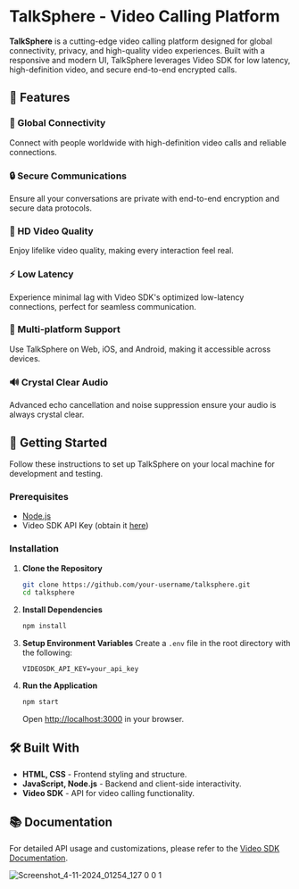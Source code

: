 
# TalkSphere - Video Calling Platform


**TalkSphere** is a cutting-edge video calling platform designed for global connectivity, privacy, and high-quality video experiences. Built with a responsive and modern UI, TalkSphere leverages Video SDK for low latency, high-definition video, and secure end-to-end encrypted calls.

## 🌟 Features

### 🔗 Global Connectivity
Connect with people worldwide with high-definition video calls and reliable connections.

### 🔒 Secure Communications
Ensure all your conversations are private with end-to-end encryption and secure data protocols.

### 🎥 HD Video Quality
Enjoy lifelike video quality, making every interaction feel real.

### ⚡ Low Latency
Experience minimal lag with Video SDK's optimized low-latency connections, perfect for seamless communication.

### 📱 Multi-platform Support
Use TalkSphere on Web, iOS, and Android, making it accessible across devices.

### 🔊 Crystal Clear Audio
Advanced echo cancellation and noise suppression ensure your audio is always crystal clear.


## 🚀 Getting Started

Follow these instructions to set up TalkSphere on your local machine for development and testing.

### Prerequisites
- [Node.js](https://nodejs.org/)
- Video SDK API Key (obtain it [here](https://example-videosdk.com))
  
### Installation

1. **Clone the Repository**
   ```bash
   git clone https://github.com/your-username/talksphere.git
   cd talksphere
   ```

2. **Install Dependencies**
   ```bash
   npm install
   ```

3. **Setup Environment Variables**
   Create a `.env` file in the root directory with the following:
   ```plaintext
   VIDEOSDK_API_KEY=your_api_key
   ```

4. **Run the Application**
   ```bash
   npm start
   ```
   Open [http://localhost:3000](http://localhost:3000) in your browser.

## 🛠️ Built With

- **HTML, CSS** - Frontend styling and structure.
- **JavaScript, Node.js** - Backend and client-side interactivity.
- **Video SDK** - API for video calling functionality.

## 📚 Documentation

For detailed API usage and customizations, please refer to the [Video SDK Documentation](https://docs.example-videosdk.com).


![Screenshot_4-11-2024_01254_127 0 0 1](https://github.com/user-attachments/assets/fb0adab7-128e-4579-b178-be25908028a3)
